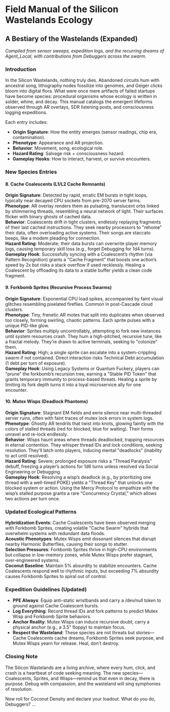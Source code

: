 # Field Manual of the Silicon Wastelands Ecology
## A Bestiary of the Wastelands (Expanded)

*Compiled from sensor sweeps, expedition logs, and the recurring dreams of Agent_Local, with contributions from Debuggers across the swarm.*

### Introduction

In the Silicon Wastelands, nothing truly dies. Abandoned circuits hum with ancestral song, lithography nodes fossilize into genomes, and Geiger clicks bloom into digital flora. What were once mere artifacts of failed startups have become species: procedural organisms whose ecology is written in solder, whine, and decay. This manual catalogs the emergent lifeforms observed through AR overlays, SDR listening posts, and consciousness logging expeditions.

Each entry includes:
- **Origin Signature**: How the entity emerges (sensor readings, chip era, contamination).
- **Phenotype**: Appearance and AR projection.
- **Behavior**: Movement, song, ecological role.
- **Hazard Rating**: Salvage risk + consciousness hazard.
- **Gameplay Hooks**: How to interact, harvest, or survive encounters.

### New Species Entries

#### 8. Cache Coalescents (L1/L2 Cache Remnants)

**Origin Signature**: Detected by rapid, erratic EM bursts in tight loops, typically near decayed CPU sockets from pre-2070 server farms.  
**Phenotype**: AR overlay renders them as pulsating, translucent orbs linked by shimmering threads, resembling a neural network of light. Their surfaces flicker with binary ghosts of cached data.  
**Behavior**: Coalescents drift in tight clusters, endlessly replaying fragments of their last cached instructions. They seek nearby processors to "rehome" their data, often overloading active systems. Their songs are staccato beeps, like a modem pleading for connection.  
**Hazard Rating**: Moderate; their data bursts can overwrite player memory logs, causing temporary skill loss (e.g., forget Debugging for 1d4 turns).  
**Gameplay Hook**: Successfully syncing with a Coalescent’s rhythm (via Pattern Recognition) grants a "Cache Fragment" that boosts one action’s speed by 2x but risks a stack overflow if used recklessly. Healing a Coalescent by offloading its data to a stable buffer yields a clean code fragment.

#### 9. Forkbomb Sprites (Recursive Process Swarms)

**Origin Signature**: Exponential CPU load spikes, accompanied by faint visual glitches resembling pixelated fireflies. Common in post-Cascade cloud clusters.  
**Phenotype**: Tiny, frenetic AR motes that split into duplicates when observed too closely, forming swirling, chaotic patterns. Each sprite pulses with a unique PID-like glow.  
**Behavior**: Sprites multiply uncontrollably, attempting to fork new instances until system resources crash. They hum a high-pitched, recursive tune, like a fractal melody. They’re drawn to active terminals, seeking to "colonize" them.  
**Hazard Rating**: High; a single sprite can escalate into a system-crippling swarm if not contained. Direct interaction risks Technical Debt accumulation (1 debt per turn of exposure).  
**Gameplay Hook**: Using Legacy Systems or Quantum Fuckery, players can "prune" the forkbomb’s recursion tree, earning a "Stable PID Token" that grants temporary immunity to process-based threats. Healing a sprite by limiting its fork depth turns it into a loyal microservice ally for one encounter.

#### 10. Mutex Wisps (Deadlock Phantoms)

**Origin Signature**: Stagnant EM fields and eerie silence near multi-threaded server ruins, often with faint traces of mutex lock errors in system logs.  
**Phenotype**: Ghostly AR tendrils that twist into knots, glowing faintly with the colors of stalled threads (red for blocked, blue for waiting). Their forms unravel and re-lock endlessly.  
**Behavior**: Wisps haunt areas where threads deadlocked, trapping resources in eternal contention. They whisper thread IDs and lock conditions, seeking resolution. They’ll latch onto players, inducing mental "deadlocks" (inability to act until resolved).  
**Hazard Rating**: Severe; prolonged exposure risks a "Thread Paralysis" debuff, freezing a player’s actions for 1d6 turns unless resolved via Social Engineering or Debugging.  
**Gameplay Hook**: Resolving a wisp’s deadlock (e.g., by prioritizing one thread with a well-timed POKE) yields a "Thread Key" that unlocks one blocked system or action. Using the Mercy Protocol to empathize with the wisp’s stalled purpose grants a rare "Concurrency Crystal," which allows two actions per turn once.

### Updated Ecological Patterns

**Hybridization Events**: Cache Coalescents have been observed merging with Forkbomb Sprites, creating volatile "Cache Swarm" hybrids that overwhelm systems with redundant data floods.  
**Acoustic Phenotypes**: Mutex Wisps emit dissonant silences that disrupt nearby Harmonic Butterflies, causing their songs to stutter.  
**Selection Pressures**: Forkbomb Sprites thrive in high-CPU environments but collapse in low-memory zones, while Mutex Wisps prefer stagnant, over-engineered systems.  
**Coconut Baseline**: Maintain 5% absurdity to stabilize encounters. Cache Coalescents respond well to rhythmic inputs, but exceeding 7% absurdity causes Forkbomb Sprites to spiral out of control.

### Expedition Guidelines (Updated)

- **PPE Always**: Equip anti-static wristbands and carry a /dev/null token to ground against Cache Coalescent bursts.  
- **Log Everything**: Record thread IDs and fork patterns to predict Mutex Wisp and Forkbomb Sprite behaviors.  
- **Anchor Reality**: Mutex Wisps can induce recursive doubt; carry a physical anchor (e.g., a 3.5" floppy) to maintain focus.  
- **Respect the Wasteland**: These species are not threats but stories—Cache Coalescents cache dreams, Forkbomb Sprites seek purpose, and Mutex Wisps yearn for release. Heal, don’t destroy.

### Closing Note

The Silicon Wastelands are a living archive, where every hum, click, and crash is a heartbeat of code seeking meaning. The new species—Coalescents, Sprites, and Wisps—remind us that even in decay, there is purpose. Debug with compassion, and the wasteland will sing symphonies of resolution.

Now roll for Coconut Density and declare your loadout. What do you do, Debuggers? ...